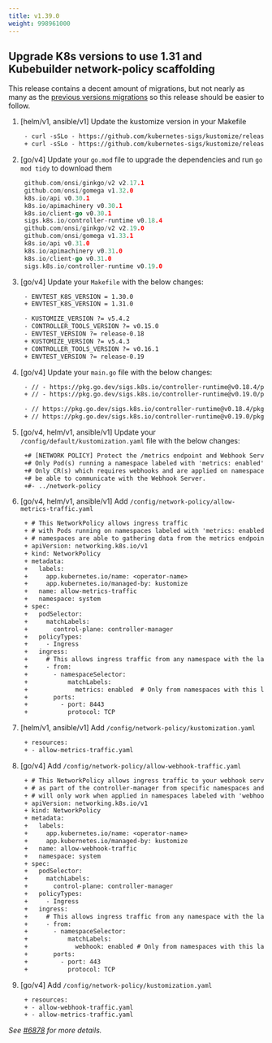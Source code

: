 ```yaml
---
title: v1.39.0
weight: 998961000
---
```


## Upgrade K8s versions to use 1.31 and Kubebuilder network-policy scaffolding

This release contains a decent amount of migrations, but not nearly as many as the [previous versions migrations](https://sdk.operatorframework.io/docs/upgrading-sdk-version/v1.38.0/)
so this release should be easier to follow.

1) [helm/v1, ansible/v1] Update the kustomize version in your Makefile
   ```diff
    - curl -sSLo - https://github.com/kubernetes-sigs/kustomize/releases/download/kustomize/v5.3.2/kustomize_v5.3.0_$(OS)_$(ARCH).tar.gz | \
    + curl -sSLo - https://github.com/kubernetes-sigs/kustomize/releases/download/kustomize/v5.4.3/kustomize_v5.4.2_$(OS)_$(ARCH).tar.gz | \
   ```

2) [go/v4] Update your `go.mod` file to upgrade the dependencies and run `go mod tidy` to download them
   ```go
    github.com/onsi/ginkgo/v2 v2.17.1
    github.com/onsi/gomega v1.32.0
    k8s.io/api v0.30.1
    k8s.io/apimachinery v0.30.1
    k8s.io/client-go v0.30.1
    sigs.k8s.io/controller-runtime v0.18.4
    github.com/onsi/ginkgo/v2 v2.19.0
    github.com/onsi/gomega v1.33.1
    k8s.io/api v0.31.0
    k8s.io/apimachinery v0.31.0
    k8s.io/client-go v0.31.0
    sigs.k8s.io/controller-runtime v0.19.0
   ```

3) [go/v4] Update your `Makefile` with the below changes:
   ```diff
    - ENVTEST_K8S_VERSION = 1.30.0
    + ENVTEST_K8S_VERSION = 1.31.0
   ```

   ```diff
    - KUSTOMIZE_VERSION ?= v5.4.2
    - CONTROLLER_TOOLS_VERSION ?= v0.15.0
    - ENVTEST_VERSION ?= release-0.18
    + KUSTOMIZE_VERSION ?= v5.4.3
    + CONTROLLER_TOOLS_VERSION ?= v0.16.1
    + ENVTEST_VERSION ?= release-0.19
   ```

4) [go/v4] Update your `main.go` file with the below changes:
   ```diff
    - // - https://pkg.go.dev/sigs.k8s.io/controller-runtime@v0.18.4/pkg/metrics/server
    + // - https://pkg.go.dev/sigs.k8s.io/controller-runtime@v0.19.0/pkg/metrics/server

    - // https://pkg.go.dev/sigs.k8s.io/controller-runtime@v0.18.4/pkg/metrics/filters#WithAuthenticationAndAuthorization
    + // https://pkg.go.dev/sigs.k8s.io/controller-runtime@v0.19.0/pkg/metrics/filters#WithAuthenticationAndAuthorization
   ```

5) [go/v4, helm/v1, ansible/v1] Update your `/config/default/kustomization.yaml` file with the below changes:
   ```diff
    +# [NETWORK POLICY] Protect the /metrics endpoint and Webhook Server with NetworkPolicy.
    +# Only Pod(s) running a namespace labeled with 'metrics: enabled' will be able to gather the metrics.
    +# Only CR(s) which requires webhooks and are applied on namespaces labeled with 'webhooks: enabled' will
    +# be able to communicate with the Webhook Server.
    +#- ../network-policy
   ```

6) [go/v4, helm/v1, ansible/v1] Add `/config/network-policy/allow-metrics-traffic.yaml`
   ```diff
    + # This NetworkPolicy allows ingress traffic
    + # with Pods running on namespaces labeled with 'metrics: enabled'. Only Pods on those
    + # namespaces are able to gathering data from the metrics endpoint.
    + apiVersion: networking.k8s.io/v1
    + kind: NetworkPolicy
    + metadata:
    +   labels:
    +     app.kubernetes.io/name: <operator-name>
    +     app.kubernetes.io/managed-by: kustomize
    +   name: allow-metrics-traffic
    +   namespace: system
    + spec:
    +   podSelector:
    +     matchLabels:
    +       control-plane: controller-manager
    +   policyTypes:
    +     - Ingress
    +   ingress:
    +     # This allows ingress traffic from any namespace with the label metrics: enabled
    +     - from:
    +       - namespaceSelector:
    +           matchLabels:
    +             metrics: enabled  # Only from namespaces with this label
    +       ports:
    +         - port: 8443
    +           protocol: TCP
   ```

7) [helm/v1, ansible/v1] Add `/config/network-policy/kustomization.yaml`
   ```diff
    + resources:
    + - allow-metrics-traffic.yaml

8) [go/v4] Add `/config/network-policy/allow-webhook-traffic.yaml`
   ```diff
    + # This NetworkPolicy allows ingress traffic to your webhook server running
    + # as part of the controller-manager from specific namespaces and pods. CR(s) which uses webhooks
    + # will only work when applied in namespaces labeled with 'webhook: enabled'
    + apiVersion: networking.k8s.io/v1
    + kind: NetworkPolicy
    + metadata:
    +   labels:
    +     app.kubernetes.io/name: <operator-name>
    +     app.kubernetes.io/managed-by: kustomize
    +   name: allow-webhook-traffic
    +   namespace: system
    + spec:
    +   podSelector:
    +     matchLabels:
    +       control-plane: controller-manager
    +   policyTypes:
    +     - Ingress
    +   ingress:
    +     # This allows ingress traffic from any namespace with the label webhook: enabled
    +     - from:
    +       - namespaceSelector:
    +           matchLabels:
    +             webhook: enabled # Only from namespaces with this label
    +       ports:
    +         - port: 443
    +           protocol: TCP
   ```

9) [go/v4] Add `/config/network-policy/kustomization.yaml`
   ```diff
    + resources:
    + - allow-webhook-traffic.yaml
    + - allow-metrics-traffic.yaml
   ```

_See [#6878](https://github.com/operator-framework/operator-sdk/pull/6878) for more details._

